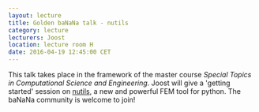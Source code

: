 ```yaml
---
layout: lecture
title: Golden baNaNa talk - nutils   
category: lecture
lecturers: Joost
location: lecture room H
date: 2016-04-19 12:45:00 CET
---
```


This talk takes place in the framework of the master course *Special Topics in Computational Science and
Engineering*. Joost will give a 'getting started' session on [nutils], a new and powerful FEM tool
for python. The baNaNa community is welcome to join!

[nutils]: http://www.nutils.org
